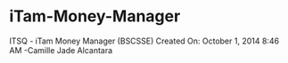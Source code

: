 iTam-Money-Manager
==================

ITSQ - iTam Money Manager (BSCSSE)
Created On: October 1, 2014 8:46 AM
-Camille Jade Alcantara
